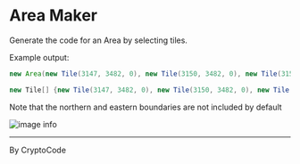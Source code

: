 # Area Maker
Generate the code for an Area by selecting tiles.

Example output:
```java
new Area(new Tile(3147, 3482, 0), new Tile(3150, 3482, 0), new Tile(3150, 3485, 0), new Tile(3147, 3485, 0))

new Tile[] {new Tile(3147, 3482, 0), new Tile(3150, 3482, 0), new Tile(3150, 3485, 0), new Tile(3147, 3485, 0)}
```
Note that the northern and eastern boundaries are not included by default

![image info](https://i.imgur.com/oMlP8SA.png)

---
By CryptoCode
